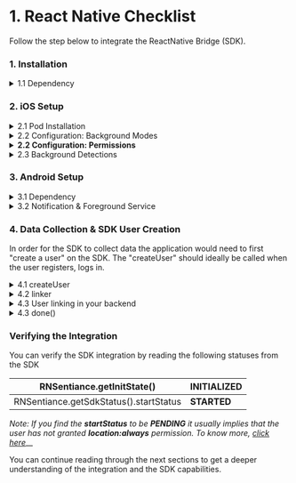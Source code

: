 # 1. React Native Checklist

Follow the step below to integrate the ReactNative Bridge (SDK).

### 1. Installation

<details>

<summary>1.1 Dependency</summary>

```
npm install --save react-native-sentinace
```

</details>

### 2. iOS Setup

<details>

<summary>2.1 Pod Installation</summary>

Install the iOS SDK

```
cd ios
pod install
```

</details>

<details>

<summary>2.2 Configuration: Background Modes</summary>

Ensure you turn on **Background Modes** and enable **Location updates**

</details>

<details>

<summary><strong>2.2 Configuration: Permissions</strong></summary>

Ensure you include the following permission in _info.plist_

```
NSLocationAlwaysAndWhenInUseUsageDescription
NSMotionUsageDescription (Recommended)
```

</details>

<details>

<summary>2.3 Background Detections</summary>

Include the following line in the `application didFinishLaunchingWithOptions`   method of your _AppDelegate.m_ file

```
[bridge moduleForName:@"RNSentiance"] initializeWithSuccess:nil failure:nil];
```

</details>

### 3. Android Setup

<details>

<summary>3.1 Dependency</summary>

Add the Sentiance repository to your project (top-level) _build.gradle_ file.

```
allprojects {
  repositories {
    ...
    maven {
      url "https://repository.sentiance.com"
    }
  }
}
```

In the _build.gradle_ file of your app module, add the following line to the dependencies section.

```
implementation ('com.sentiance:sdk:4.21.2@aar') { transitive = true }
```

</details>

<details>

<summary>3.2 Notification &#x26; Foreground Service</summary>

Depending on your app's configuration and OS version, the SDK may need to start a foreground service every now and again. You must therefore pass a notification that can be used by the service. In the next section, you'll find a handy notification creation method.

Learn more on how to easily setup a [sample notification](https://docs.sentiance.com/sdk/appendix/android/notification-management)

</details>

### 4. Data Collection & SDK User Creation

In order for the SDK to collect data the application would need to first "create a user" on the SDK. The "createUser" should ideally be called when the user registers, logs in.

<details>

<summary>4.1 createUser</summary>

Invoke the _RNSentiance.createUserExperimental_ method at the moment you are ready to start the data collection. (e.g on user login, on user registration, at a feature, etc)

```swift
await RNSentiance.createUserExperimental({
    credentials: {appId, appSecret},
    linker: async (installId, done) => {
        // perform your user-linking
        ...
    }
})
await RNSentiance.start()
```

</details>

<details>

<summary>4.2 linker</summary>

This method will receive the parameters: `installId, done`

</details>

<details>

<summary>4.3 User linking in your backend</summary>

In the `link` function, at this point, make your backend tell the Sentiance backend the `userId` that should be related to the `installId`

</details>

<details>

<summary>4.3 done()</summary>

Upon your backend successfully performing the user linking execute the&#x20;

```
done()
```

In case your backend was unable to perform the linking execute `done(false)`

</details>

### Verifying the Integration

You can verify the SDK integration by reading the following statuses from the SDK

| RNSentiance.getInitState()             | **INITIALIZED** |
| -------------------------------------- | --------------- |
| RNSentiance.getSdkStatus().startStatus | **STARTED**     |

_Note: If you find the **startStatus** to be **PENDING** it usually implies that the user has not granted **location:always** permission. To know more,_ [_click here_](https://docs.sentiance.com/sdk/api-reference/android/sdkstatus/startstatus)__

You can continue reading through the next sections to get a deeper understanding of the integration and the SDK capabilities.&#x20;

